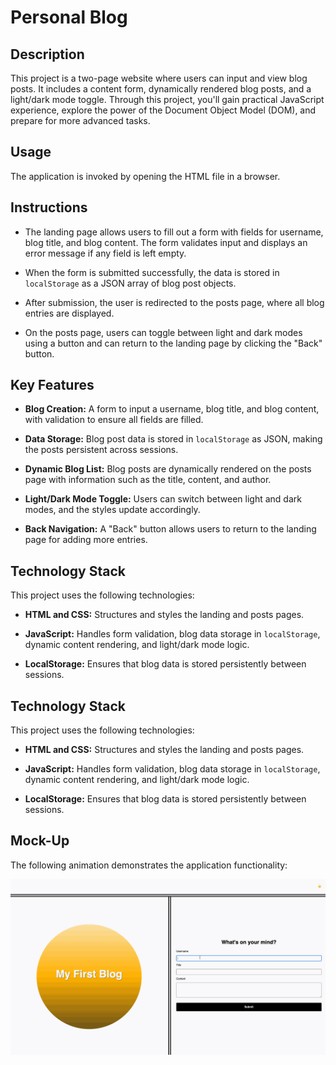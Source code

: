 # Personal Blog

## Description

This project is a two-page website where users can input and view blog posts. It includes a content form, dynamically rendered blog posts, and a light/dark mode toggle. Through this project, you'll gain practical JavaScript experience, explore the power of the Document Object Model (DOM), and prepare for more advanced tasks.

## Usage

The application is invoked by opening the HTML file in a browser.

## Instructions

* The landing page allows users to fill out a form with fields for username, blog title, and blog content. The form validates input and displays an error message if any field is left empty.

* When the form is submitted successfully, the data is stored in `localStorage` as a JSON array of blog post objects.

* After submission, the user is redirected to the posts page, where all blog entries are displayed.

* On the posts page, users can toggle between light and dark modes using a button and can return to the landing page by clicking the "Back" button.

## Key Features

* **Blog Creation:** A form to input a username, blog title, and blog content, with validation to ensure all fields are filled.

* **Data Storage:** Blog post data is stored in `localStorage` as JSON, making the posts persistent across sessions.

* **Dynamic Blog List:** Blog posts are dynamically rendered on the posts page with information such as the title, content, and author.

* **Light/Dark Mode Toggle:** Users can switch between light and dark modes, and the styles update accordingly.

* **Back Navigation:** A "Back" button allows users to return to the landing page for adding more entries.

## Technology Stack

This project uses the following technologies:

* **HTML and CSS:** Structures and styles the landing and posts pages.

* **JavaScript:** Handles form validation, blog data storage in `localStorage`, dynamic content rendering, and light/dark mode logic.

* **LocalStorage:** Ensures that blog data is stored persistently between sessions.

## Technology Stack

This project uses the following technologies:

* **HTML and CSS:** Structures and styles the landing and posts pages.

* **JavaScript:** Handles form validation, blog data storage in `localStorage`, dynamic content rendering, and light/dark mode logic.

* **LocalStorage:** Ensures that blog data is stored persistently between sessions.

## Mock-Up

The following animation demonstrates the application functionality:

![A user adds a blog through a form, then the post appears on the following page.](./assets/100-web-apis-challenge-demo.gif)

